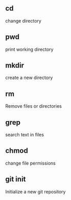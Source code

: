 ## cd
change directory

## pwd
print working directory

## mkdir
create a new directory

## rm
Remove files or directories

## grep
search text in files

## chmod
change file permissions

## git init
Initialize a new git repository

